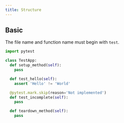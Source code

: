 ```yaml
---
title: Structure
---
```


## Basic

The file name and function name must begin with `test`.

```python
import pytest

class TestApp:
  def setup_method(self):
    pass

  def test_hello(self):
    assert 'Hello' != 'World'

  @pytest.mark.skip(reason='Not implemented')
  def test_incomplete(self):
    pass

  def teardown_method(self):
    pass
```
